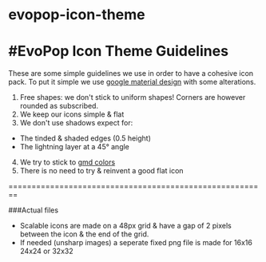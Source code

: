 # evopop-icon-theme

#EvoPop Icon Theme Guidelines
=====================
These are some simple guidelines we use in order to have a cohesive icon pack.
To put it simple we use [google material design](http://www.google.com/design/spec/style/icons.html#icons-product-icons) with some alterations.

1. Free shapes: we don't stick to uniform shapes! Corners are however rounded as subscribed.
2. We keep our icons simple & flat
3. We don't use shadows expect for:
  - The tinded & shaded edges (0.5 height)
  - The lightning layer at a 45° angle
4. We try to stick to [gmd colors](http://www.google.com/design/spec/style/color.html)
5. There is no need to try & reinvent a good flat icon


========================================================

###Actual files
- Scalable icons are made on a 48px grid & have a gap of 2 pixels between the icon & the end of the grid.
- If needed (unsharp images) a seperate fixed png file is made for 16x16 24x24 or 32x32
